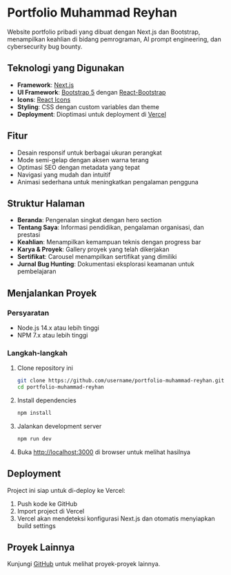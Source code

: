 # Portfolio Muhammad Reyhan

Website portfolio pribadi yang dibuat dengan Next.js dan Bootstrap, menampilkan keahlian di bidang pemrograman, AI prompt engineering, dan cybersecurity bug bounty.

## Teknologi yang Digunakan

- **Framework**: [Next.js](https://nextjs.org/)
- **UI Framework**: [Bootstrap 5](https://getbootstrap.com/) dengan [React-Bootstrap](https://react-bootstrap.github.io/)
- **Icons**: [React Icons](https://react-icons.github.io/react-icons/)
- **Styling**: CSS dengan custom variables dan theme
- **Deployment**: Dioptimasi untuk deployment di [Vercel](https://vercel.com/)

## Fitur

- Desain responsif untuk berbagai ukuran perangkat
- Mode semi-gelap dengan aksen warna terang 
- Optimasi SEO dengan metadata yang tepat
- Navigasi yang mudah dan intuitif
- Animasi sederhana untuk meningkatkan pengalaman pengguna

## Struktur Halaman

- **Beranda**: Pengenalan singkat dengan hero section
- **Tentang Saya**: Informasi pendidikan, pengalaman organisasi, dan prestasi
- **Keahlian**: Menampilkan kemampuan teknis dengan progress bar
- **Karya & Proyek**: Gallery proyek yang telah dikerjakan
- **Sertifikat**: Carousel menampilkan sertifikat yang dimiliki
- **Jurnal Bug Hunting**: Dokumentasi eksplorasi keamanan untuk pembelajaran

## Menjalankan Proyek

### Persyaratan

- Node.js 14.x atau lebih tinggi
- NPM 7.x atau lebih tinggi

### Langkah-langkah

1. Clone repository ini
   ```bash
   git clone https://github.com/username/portfolio-muhammad-reyhan.git
   cd portfolio-muhammad-reyhan
   ```

2. Install dependencies
   ```bash
   npm install
   ```

3. Jalankan development server
   ```bash
   npm run dev
   ```

4. Buka [http://localhost:3000](http://localhost:3000) di browser untuk melihat hasilnya

## Deployment

Project ini siap untuk di-deploy ke Vercel:

1. Push kode ke GitHub
2. Import project di Vercel
3. Vercel akan mendeteksi konfigurasi Next.js dan otomatis menyiapkan build settings

## Proyek Lainnya

Kunjungi [GitHub](https://github.com/yourusername) untuk melihat proyek-proyek lainnya.
